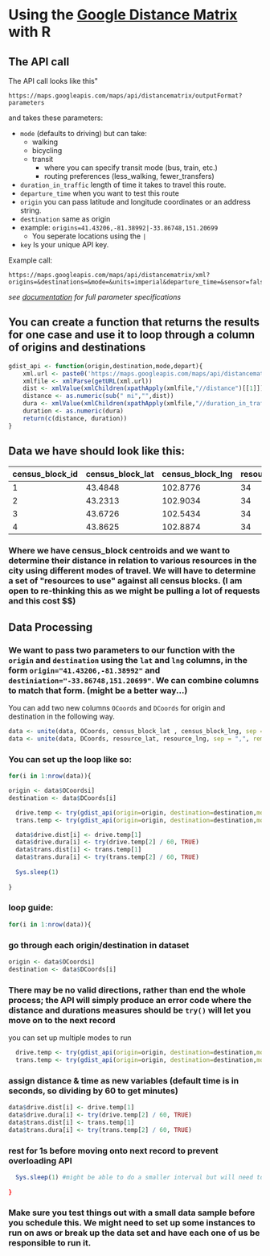 # Using the [Google Distance Matrix](https://developers.google.com/maps/documentation/distance-matrix/intro) with R

## The API call
The API call looks like this"
```
https://maps.googleapis.com/maps/api/distancematrix/outputFormat?parameters
```
and takes these parameters:
- `mode` (defaults to driving) but can take:
    - walking
    - bicycling
    - transit
        - where you can specify transit mode (bus, train, etc.)
        - routing preferences (less_walking, fewer_transfers)
- `duration_in_traffic` length of time it takes to travel this route.
- `departure_time` when you want to test this route
- `origin` you can pass latitude and longitude coordinates or an address string.
- `destination` same as origin
- example: `origins=41.43206,-81.38992|-33.86748,151.20699`
    - You seperate locations using the `|`
- `key` Is your unique API key. 

Example call:

```
https://maps.googleapis.com/maps/api/distancematrix/xml?origins=&destinations=&mode=&units=imperial&departure_time=&sensor=false&key=
```
*see [documentation](https://developers.google.com/maps/documentation/distance-matrix/intro) for full parameter specifications*

## You can create a function that returns the results for one case and use it to loop through a column of origins and destinations

```r
gdist_api <- function(origin,destination,mode,depart){
    xml.url <- paste0('https://maps.googleapis.com/maps/api/distancematrix/xml?origins=',origin,'&destinations=',destination,'&mode=',mode,'&units=imperial&departure_time=',depart,'&sensor=false&key=',apikey)
    xmlfile <- xmlParse(getURL(xml.url))
    dist <- xmlValue(xmlChildren(xpathApply(xmlfile,"//distance")[[1]])$text)
    distance <- as.numeric(sub(" mi","",dist))
    dura <- xmlValue(xmlChildren(xpathApply(xmlfile,"//duration_in_traffic")[[1]])$value)
    duration <- as.numeric(dura)
    return(c(distance, duration))
}
```

## Data we have should look like this:
| census_block_id| census_block_lat | census_block_lng | resource_id | resource_lat | resource_lng |
|------------|---------|--------|-------|-----|-----|
| 1| 43.4848| 102.8776| 34| 43.6464| 102.8087|
| 2| 43.2313| 102.9034| 34| 43.6464| 102.8087|
| 3| 43.6726| 102.5434| 34| 43.6464| 102.8087|
| 4| 43.8625| 102.8874|34| 43.6464| 102.8087|

### Where we have census_block centroids and we want to determine their distance in relation to various resources in the city using different modes of travel.  We will have to determine a set of "resources to use" against all census blocks.  (I am open to re-thinking this as we might be pulling a lot of requests and this cost $$)

## Data Processing 
### We want to pass two parameters to our function with the `origin` and `destination` using the `lat` and `lng` columns, in the form `origin="41.43206,-81.38992"` and `destiniation="-33.86748,151.20699"`. We can combine columns to match that form.  (might be a better way...)

You can add two new columns `OCoords` and `DCoords` for origin and destination in the following way.

```r
data <- unite(data, OCoords, census_block_lat , census_block_lng, sep = ",", remove = F)
data <- unite(data, DCoords, resource_lat, resource_lng, sep = ",", remove = F)
```
### You can set up the loop like so:
```r
for(i in 1:nrow(data)){

origin <- data$OCoordsi]
destination <- data$DCoords[i]

  drive.temp <- try(gdist_api(origin=origin, destination=destination,mode='driving'), TRUE)
  trans.temp <- try(gdist_api(origin=origin, destination=destination,mode='walking'), TRUE)

  data$drive.dist[i] <- drive.temp[1]
  data$drive.dura[i] <- try(drive.temp[2] / 60, TRUE)
  data$trans.dist[i] <- trans.temp[1]
  data$trans.dura[i] <- try(trans.temp[2] / 60, TRUE)
  
  Sys.sleep(1) 
  
}
```
### loop guide:
```r
for(i in 1:nrow(data)){
```
### go through each origin/destination in dataset
```r
origin <- data$OCoordsi]
destination <- data$DCoords[i]
```
### There may be no valid directions, rather than end the whole process; the API will simply produce an error code where the distance and durations measures should be `try()` will let you move on to the next record
you can set up multiple modes to run
```r
  drive.temp <- try(gdist_api(origin=origin, destination=destination,mode='driving'), TRUE)
  trans.temp <- try(gdist_api(origin=origin, destination=destination,mode='walking'), TRUE)
```
  ### assign distance & time as new variables (default time is in seconds, so dividing by 60 to get minutes)
  ```r
  data$drive.dist[i] <- drive.temp[1]
  data$drive.dura[i] <- try(drive.temp[2] / 60, TRUE)
  data$trans.dist[i] <- trans.temp[1]
  data$trans.dura[i] <- try(trans.temp[2] / 60, TRUE)
```
### rest for 1s before moving onto next record to prevent overloading API
```r
  Sys.sleep(1) #might be able to do a smaller interval but will need to research
  
}
```
### Make sure you test things out with a small data sample before you schedule this.  We might need to set up some instances to run on aws or break up the data set and have each one of us be responsible to run it.  







